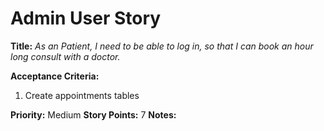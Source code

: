 # Admin User Story

**Title:**
_As an Patient, I need to be able to log in, so that I can book an hour long consult with a doctor._

**Acceptance Criteria:**
1. Create appointments tables

**Priority:** Medium
**Story Points:** 7
**Notes:**
